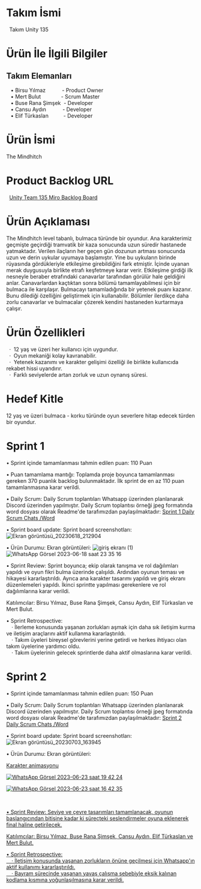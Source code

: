 <h1> Takım İsmi </h1>  &nbsp;
Takım Unity 135 &nbsp;

<h1> Ürün İle İlgili Bilgiler </h1>
<h2> Takım Elemanları </h2> 
 &nbsp;&nbsp;&nbsp;• Birsu Yılmaz &emsp;&emsp;&nbsp;&nbsp;&nbsp;- Product Owner <br>
 &nbsp;&nbsp;&nbsp;• Mert Bulut &emsp;&emsp;&emsp;&nbsp;&nbsp;- Scrum Master <br>
 &nbsp;&nbsp;&nbsp;• Buse Rana Şimşek &nbsp;- Developer <br>
 &nbsp;&nbsp;&nbsp;• Cansu Aydın &emsp;&emsp;&nbsp;&nbsp; - Developer <br>
 &nbsp;&nbsp;&nbsp;• Elif Türkaslan &emsp;&emsp;&nbsp;&nbsp;- Developer <br>
<h1> Ürün İsmi </h1>
The Mindhitch
<h1> Product Backlog URL </h1>  &nbsp;
<a href="https://miro.com/app/board/uXjVM9yPPJo=/?share_link_id=635712756836">Unity Team 135 Miro Backlog Board</a>

<h1> Ürün Açıklaması </h1>
The Mindhitch level tabanlı, bulmaca türünde bir oyundur. Ana karakterimiz geçmişte geçirdiği tramvatik bir kaza sonucunda uzun süredir hastanede yatmaktadır. Verilen ilaçların her geçen gün dozunun artması sonucunda uzun ve derin uykular uyumaya başlamıştır. Yine bu uykuların birinde rüyasında gördükleriyle etkileşime girebildiğini fark etmiştir. İçinde uyanan merak duygusuyla birlikte etrafı keşfetmeye karar verir. Etkileşime girdiği ilk nesneyle beraber etrafındaki canavarlar tarafından görülür hale geldiğini anlar. Canavarlardan kaçtıktan sonra bölümü tamamlayabilmesi için bir bulmaca ile karşılaşır. Bulmacayı tamamladığında bir yetenek puanı kazanır. Bunu dilediği özelliğini geliştirmek için kullanabilir. Bölümler ilerdikçe daha zorlu canavarlar ve bulmacalar çözerek kendini hastaneden kurtarmaya çalışır.
<h1> Ürün Özellikleri </h1>
&nbsp;&nbsp;·&nbsp; 12 yaş ve üzeri her kullanıcı için uygundur. <br>
&nbsp;&nbsp;·&nbsp; Oyun mekaniği kolay kavranabilir. <br> 
&nbsp;&nbsp;·&nbsp; Yetenek kazanımı ve karakter gelişimi özelliği ile birlikte kullanıcıda rekabet hissi uyandırır. <br>
&nbsp;&nbsp;·&nbsp; Farklı seviyelerde artan zorluk ve uzun oynanış süresi. <br>
<h1> Hedef Kitle </h1>
12 yaş ve üzeri bulmaca - korku türünde oyun severlere hitap edecek türden bir oyundur.
<h1> Sprint 1 </h1>
• Sprint içinde tamamlanması tahmin edilen puan: 110 Puan

• Puan tamamlama mantığı: Toplamda proje boyunca tamamlanması gereken 370 puanlık backlog bulunmaktadır. İlk sprint de en az 110 puan tamamlanmasına karar verildi.

• Daily Scrum: Daily Scrum toplantıları Whatsapp üzerinden planlanarak Discord üzerinden yapılmıştır. Daily Scrum toplantısı örneği jpeg formatında word dosyası olarak Readme'de tarafımızdan paylaşılmaktadır:
<a href="https://docs.google.com/document/d/1biF5NdmBiBNWBpb9tYLWm4BZfzCdM5Usdp7yv98Xwgc/edit?usp=sharing">Sprint 1 Daily Scrum Chats /Word</a> <br>

• Sprint board update: Sprint board screenshotları:![Ekran görüntüsü_20230618_212904](https://github.com/veynz/Google-Bootcamp-U135/assets/58865083/e0c28473-95ec-4b24-9636-cd33ee467910) <br>

• Ürün Durumu: Ekran görüntüleri: ![giriş ekranı (1)](https://github.com/veynz/Google-Bootcamp-U135/assets/58865083/d9623a09-ef1e-42e9-9a46-5dd3bf2070e6)
![WhatsApp Görsel 2023-06-18 saat 23 35 16](https://github.com/veynz/Google-Bootcamp-U135/assets/58865083/a8e2b8cf-ba86-4d1b-81e2-5762c125c983)
<br>

• Sprint Review: Sprint boyunca; ekip olarak tanışma ve rol dağılımları yapıldı ve oyun fikri bulma üzerinde çalışıldı. Ardından oyunun teması ve hikayesi kararlaştırıldı. Ayrıca ana karakter tasarımı yapıldı ve giriş ekranı düzenlemeleri yapıldı. İkinci sprintte yapılması gerekenlere ve rol dağılımlarına karar verildi. <br> 

Katılımcılar: Birsu Yılmaz, Buse Rana Şimşek, Cansu Aydın, Elif Türkaslan ve Mert Bulut.

• Sprint Retrospective: <br> 
&emsp;· İlerleme konusunda yaşanan zorlukları aşmak için daha sık iletişim kurma ve iletişim araçlarını aktif kullanma kararlaştırıldı. <br> 
&emsp;· Takım üyeleri bireysel görevlerini yerine getirdi ve herkes ihtiyacı olan takım üyelerine yardımcı oldu. <br> 
&emsp;· Takım üyelerinin gelecek sprintlerde daha aktif olmaslarına karar verildi.   <br>

<h1> Sprint 2 </h1>
• Sprint içinde tamamlanması tahmin edilen puan: 150 Puan <br>

• Daily Scrum: Daily Scrum toplantıları Whatsapp üzerinden planlanarak Discord üzerinden yapılmıştır. Daily Scrum toplantısı örneği jpeg formatında word dosyası olarak Readme'de tarafımızdan paylaşılmaktadır:
<a href="https://docs.google.com/document/d/1rqs89_4sVNI1pYsrzQINStc3k-wOCETMmXpVPAJ_Y7E/edit?usp=sharing">Sprint 2 Daily Scrum Chats /Word</a> <br>

• Sprint board update: Sprint board screenshotları: ![Ekran görüntüsü_20230703_163945](https://github.com/veynz/Google-Bootcamp-U135/assets/58865083/7d0997d1-c3c9-48ef-b7a5-ba8a74f8e9d2)
<br>

• Ürün Durumu: Ekran görüntüleri:

<a href="https://github.com/veynz/Google-Bootcamp-U135/assets/58865083/0fd92a7f-5a85-486b-a44d-5bf8dd1d14f6">Karakter animasyonu

![WhatsApp Görsel 2023-06-23 saat 19 42 24](https://github.com/veynz/Google-Bootcamp-U135/assets/58865083/2ee28bce-ae5c-439c-92e9-76befc491cb0)

![WhatsApp Görsel 2023-06-23 saat 16 42 35](https://github.com/veynz/Google-Bootcamp-U135/assets/58865083/14abcf39-4f11-443e-9d7b-1594cf98788c)

<br>

• Sprint Review: Seviye ve çevre tasarımları tamamlanacak, oyunun başlangıcından bitişine kadar ki süreçteki seslendirmeler oyuna eklenerek final haline getirilecek. <br> 

Katılımcılar: Birsu Yılmaz, Buse Rana Şimşek, Cansu Aydın, Elif Türkaslan ve Mert Bulut.

• Sprint Retrospective: <br> 
&emsp;· İletişim konusunda yaşanan zorlukların önüne geçilmesi için Whatsapp'ın aktif kullanımı kararlaştırıldı. <br> 
&emsp;· Bayram sürecinde yaşanan yavaş çalışma sebebiyle eksik kalınan kodlama kısmına yoğunlaşılmasına karar verildi. <br> 

